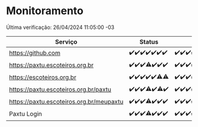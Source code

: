 # Monitoramento

Última verificação: 26/04/2024 11:05:00 -03

|Serviço|Status|Últimas 24h|
|---|---|---|
|https://github.com|<span title="2024-04-19: OK=24">✔️</span><span title="2024-04-20: OK=24">✔️</span><span title="2024-04-21: OK=24">✔️</span><span title="2024-04-22: OK=24">✔️</span><span title="2024-04-23: OK=24">✔️</span><span title="2024-04-24: OK=24">✔️</span><span title="2024-04-25: OK=15">✔️</span>|<span title="25/04/2024 12:04:00 -03 : 200">✔️</span><span title="25/04/2024 13:08:00 -03 : 200">✔️</span><span title="25/04/2024 14:07:00 -03 : 200">✔️</span><span title="25/04/2024 15:08:00 -03 : 200">✔️</span><span title="25/04/2024 16:05:00 -03 : 200">✔️</span><span title="25/04/2024 17:06:00 -03 : 200">✔️</span><span title="25/04/2024 18:07:00 -03 : 200">✔️</span><span title="25/04/2024 19:05:00 -03 : 200">✔️</span><span title="25/04/2024 20:06:00 -03 : 200">✔️</span><span title="25/04/2024 21:30:00 -03 : 200">✔️</span><span title="25/04/2024 22:42:00 -03 : 200">✔️</span><span title="25/04/2024 23:17:00 -03 : 200">✔️</span><span title="26/04/2024 00:07:00 -03 : 200">✔️</span><span title="26/04/2024 01:07:00 -03 : 200">✔️</span><span title="26/04/2024 02:06:00 -03 : 200">✔️</span><span title="26/04/2024 03:09:00 -03 : 200">✔️</span><span title="26/04/2024 04:07:00 -03 : 200">✔️</span><span title="26/04/2024 05:09:00 -03 : 200">✔️</span><span title="26/04/2024 06:07:00 -03 : 200">✔️</span><span title="26/04/2024 07:06:00 -03 : 200">✔️</span><span title="26/04/2024 08:04:00 -03 : 200">✔️</span><span title="26/04/2024 09:11:00 -03 : 200">✔️</span><span title="26/04/2024 10:06:00 -03 : 200">✔️</span><span title="26/04/2024 11:05:00 -03 : 200">✔️</span>|
|https://paxtu.escoteiros.org.br|<span title="2024-04-19: OK=24">✔️</span><span title="2024-04-20: OK=24">✔️</span><span title="2024-04-21: OK=24">✔️</span><span title="2024-04-22: OK=23, Falhas=1">⚠️</span><span title="2024-04-23: OK=24">✔️</span><span title="2024-04-24: OK=24">✔️</span><span title="2024-04-25: OK=15">✔️</span>|<span title="25/04/2024 12:04:00 -03 : 200">✔️</span><span title="25/04/2024 13:08:00 -03 : 200">✔️</span><span title="25/04/2024 14:07:00 -03 : 200">✔️</span><span title="25/04/2024 15:08:00 -03 : 200">✔️</span><span title="25/04/2024 16:05:00 -03 : 200">✔️</span><span title="25/04/2024 17:06:00 -03 : 200">✔️</span><span title="25/04/2024 18:07:00 -03 : 200">✔️</span><span title="25/04/2024 19:05:00 -03 : 200">✔️</span><span title="25/04/2024 20:06:00 -03 : 200">✔️</span><span title="25/04/2024 21:30:00 -03 : 200">✔️</span><span title="25/04/2024 22:42:00 -03 : 200">✔️</span><span title="25/04/2024 23:17:00 -03 : 200">✔️</span><span title="26/04/2024 00:07:00 -03 : 200">✔️</span><span title="26/04/2024 01:07:00 -03 : 200">✔️</span><span title="26/04/2024 02:06:00 -03 : 200">✔️</span><span title="26/04/2024 03:09:00 -03 : 200">✔️</span><span title="26/04/2024 04:07:00 -03 : 200">✔️</span><span title="26/04/2024 05:09:00 -03 : 200">✔️</span><span title="26/04/2024 06:07:00 -03 : 200">✔️</span><span title="26/04/2024 07:06:00 -03 : 200">✔️</span><span title="26/04/2024 08:04:00 -03 : 200">✔️</span><span title="26/04/2024 09:11:00 -03 : 200">✔️</span><span title="26/04/2024 10:06:00 -03 : 200">✔️</span><span title="26/04/2024 11:05:00 -03 : 200">✔️</span>|
|https://escoteiros.org.br|<span title="2024-04-19: OK=24">✔️</span><span title="2024-04-20: OK=24">✔️</span><span title="2024-04-21: OK=24">✔️</span><span title="2024-04-22: OK=24">✔️</span><span title="2024-04-23: OK=24">✔️</span><span title="2024-04-24: OK=23, Falhas=1">⚠️</span><span title="2024-04-25: OK=14, Falhas=1">⚠️</span>|<span title="25/04/2024 12:04:00 -03 : 200">✔️</span><span title="25/04/2024 13:08:00 -03 : 200">✔️</span><span title="25/04/2024 14:07:00 -03 : 200">✔️</span><span title="25/04/2024 15:08:00 -03 : 200">✔️</span><span title="25/04/2024 16:05:00 -03 : 200">✔️</span><span title="25/04/2024 17:06:00 -03 : 200">✔️</span><span title="25/04/2024 18:07:00 -03 : 200">✔️</span><span title="25/04/2024 19:05:00 -03 : 200">✔️</span><span title="25/04/2024 20:06:00 -03 : 200">✔️</span><span title="25/04/2024 21:30:00 -03 : 200">✔️</span><span title="25/04/2024 22:42:00 -03 : 200">✔️</span><span title="25/04/2024 23:17:00 -03 : 200">✔️</span><span title="26/04/2024 00:07:00 -03 : 200">✔️</span><span title="26/04/2024 01:07:00 -03 : 200">✔️</span><span title="26/04/2024 02:06:00 -03 : 200">✔️</span><span title="26/04/2024 03:09:00 -03 : 200">✔️</span><span title="26/04/2024 04:07:00 -03 : 200">✔️</span><span title="26/04/2024 05:09:00 -03 : 200">✔️</span><span title="26/04/2024 06:07:00 -03 : 200">✔️</span><span title="26/04/2024 07:06:00 -03 : 200">✔️</span><span title="26/04/2024 08:04:00 -03 : 200">✔️</span><span title="26/04/2024 09:11:00 -03 : 200">✔️</span><span title="26/04/2024 10:06:00 -03 : 200">✔️</span><span title="26/04/2024 11:05:00 -03 : 200">✔️</span>|
|https://paxtu.escoteiros.org.br/paxtu|<span title="2024-04-19: OK=24">✔️</span><span title="2024-04-20: OK=24">✔️</span><span title="2024-04-21: OK=24">✔️</span><span title="2024-04-22: OK=22, Falhas=2">⚠️</span><span title="2024-04-23: OK=24">✔️</span><span title="2024-04-24: OK=23, Falhas=1">⚠️</span><span title="2024-04-25: OK=15">✔️</span>|<span title="25/04/2024 12:04:00 -03 : 200">✔️</span><span title="25/04/2024 13:08:00 -03 : 200">✔️</span><span title="25/04/2024 14:07:00 -03 : 200">✔️</span><span title="25/04/2024 15:08:00 -03 : 200">✔️</span><span title="25/04/2024 16:05:00 -03 : 200">✔️</span><span title="25/04/2024 17:06:00 -03 : 200">✔️</span><span title="25/04/2024 18:07:00 -03 : 200">✔️</span><span title="25/04/2024 19:05:00 -03 : 200">✔️</span><span title="25/04/2024 20:06:00 -03 : 200">✔️</span><span title="25/04/2024 21:30:00 -03 : 200">✔️</span><span title="25/04/2024 22:42:00 -03 : 200">✔️</span><span title="25/04/2024 23:17:00 -03 : 200">✔️</span><span title="26/04/2024 00:07:00 -03 : 200">✔️</span><span title="26/04/2024 01:07:00 -03 : 200">✔️</span><span title="26/04/2024 02:06:00 -03 : 200">✔️</span><span title="26/04/2024 03:09:00 -03 : 200">✔️</span><span title="26/04/2024 04:07:00 -03 : 200">✔️</span><span title="26/04/2024 05:09:00 -03 : 200">✔️</span><span title="26/04/2024 06:07:00 -03 : 200">✔️</span><span title="26/04/2024 07:06:00 -03 : 200">✔️</span><span title="26/04/2024 08:04:00 -03 : 200">✔️</span><span title="26/04/2024 09:11:00 -03 : 200">✔️</span><span title="26/04/2024 10:06:00 -03 : 200">✔️</span><span title="26/04/2024 11:05:00 -03 : 200">✔️</span>|
|https://paxtu.escoteiros.org.br/meupaxtu|<span title="2024-04-19: OK=24">✔️</span><span title="2024-04-20: OK=24">✔️</span><span title="2024-04-21: OK=24">✔️</span><span title="2024-04-22: OK=23, Falhas=1">⚠️</span><span title="2024-04-23: OK=24">✔️</span><span title="2024-04-24: OK=24">✔️</span><span title="2024-04-25: OK=15">✔️</span>|<span title="25/04/2024 12:04:00 -03 : 200">✔️</span><span title="25/04/2024 13:08:00 -03 : 200">✔️</span><span title="25/04/2024 14:07:00 -03 : 200">✔️</span><span title="25/04/2024 15:08:00 -03 : 200">✔️</span><span title="25/04/2024 16:05:00 -03 : 200">✔️</span><span title="25/04/2024 17:06:00 -03 : 200">✔️</span><span title="25/04/2024 18:07:00 -03 : 200">✔️</span><span title="25/04/2024 19:05:00 -03 : 200">✔️</span><span title="25/04/2024 20:06:00 -03 : 200">✔️</span><span title="25/04/2024 21:30:00 -03 : 200">✔️</span><span title="25/04/2024 22:42:00 -03 : 200">✔️</span><span title="25/04/2024 23:17:00 -03 : 200">✔️</span><span title="26/04/2024 00:07:00 -03 : 200">✔️</span><span title="26/04/2024 01:07:00 -03 : 200">✔️</span><span title="26/04/2024 02:06:00 -03 : 200">✔️</span><span title="26/04/2024 03:09:00 -03 : 200">✔️</span><span title="26/04/2024 04:07:00 -03 : 200">✔️</span><span title="26/04/2024 05:09:00 -03 : 200">✔️</span><span title="26/04/2024 06:07:00 -03 : 200">✔️</span><span title="26/04/2024 07:06:00 -03 : 200">✔️</span><span title="26/04/2024 08:04:00 -03 : 200">✔️</span><span title="26/04/2024 09:11:00 -03 : 200">✔️</span><span title="26/04/2024 10:06:00 -03 : 200">✔️</span><span title="26/04/2024 11:05:00 -03 : 200">✔️</span>|
|Paxtu Login|<span title="2024-04-19: OK=24">✔️</span><span title="2024-04-20: OK=24">✔️</span><span title="2024-04-21: OK=24">✔️</span><span title="2024-04-22: OK=23, Falhas=1">⚠️</span><span title="2024-04-23: OK=24">✔️</span><span title="2024-04-24: OK=24">✔️</span><span title="2024-04-25: OK=15">✔️</span>|<span title="25/04/2024 12:04:00 -03 : 200">✔️</span><span title="25/04/2024 13:08:00 -03 : 200">✔️</span><span title="25/04/2024 14:07:00 -03 : 200">✔️</span><span title="25/04/2024 15:08:00 -03 : 200">✔️</span><span title="25/04/2024 16:05:00 -03 : 200">✔️</span><span title="25/04/2024 17:06:00 -03 : 200">✔️</span><span title="25/04/2024 18:07:00 -03 : 200">✔️</span><span title="25/04/2024 19:05:00 -03 : 200">✔️</span><span title="25/04/2024 20:06:00 -03 : 200">✔️</span><span title="25/04/2024 21:30:00 -03 : 200">✔️</span><span title="25/04/2024 22:42:00 -03 : 200">✔️</span><span title="25/04/2024 23:17:00 -03 : 200">✔️</span><span title="26/04/2024 00:07:00 -03 : 200">✔️</span><span title="26/04/2024 01:07:00 -03 : 200">✔️</span><span title="26/04/2024 02:06:00 -03 : 200">✔️</span><span title="26/04/2024 03:09:00 -03 : 200">✔️</span><span title="26/04/2024 04:07:00 -03 : 200">✔️</span><span title="26/04/2024 05:09:00 -03 : 200">✔️</span><span title="26/04/2024 06:07:00 -03 : 200">✔️</span><span title="26/04/2024 07:06:00 -03 : 200">✔️</span><span title="26/04/2024 08:04:00 -03 : 200">✔️</span><span title="26/04/2024 09:11:00 -03 : 200">✔️</span><span title="26/04/2024 10:06:00 -03 : 200">✔️</span><span title="26/04/2024 11:05:00 -03 : 200">✔️</span>|

